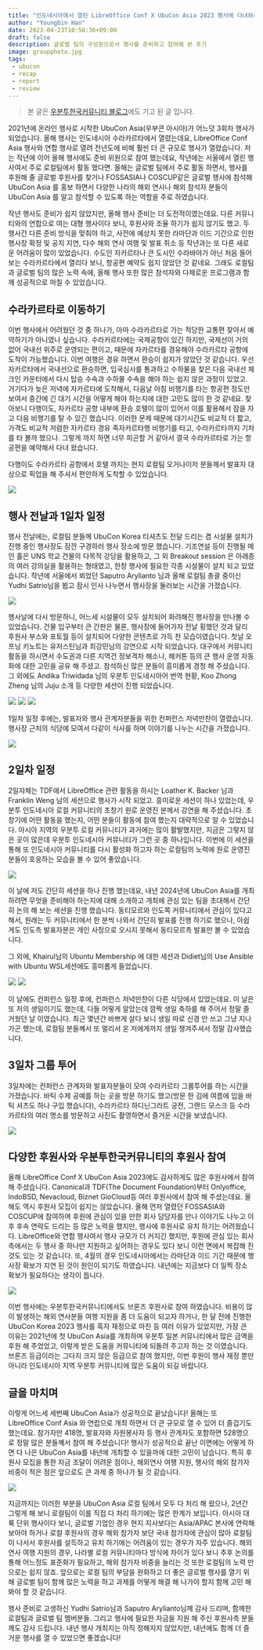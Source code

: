 ```yaml
---
title: "인도네시아에서 열린 LibreOffice Conf X UbuCon Asia 2023 행사에 다녀와서"
author: "Youngbin Han"
date: 2023-04-23T10:50:36+09:00
draft: false
description: 글로벌 팀의 구성원으로서 행사를 준비하고 참여해 본 후기
image: groupphoto.jpg
tags:
 - ubucon
 - recap
 - report
 - review
---
```


> 본 글은 [우분투한국커뮤니티 블로그](https://blog.ubuntu-kr.org/2023/11/01/louca23/)에도 기고 된 글 입니다.


2021년에 온라인 행사로 시작한 UbuCon Asia(우부콘 아시아)가 어느덧 3회차 행사가 되었습니다. 올해 행사는 인도네시아 수라카르타에서 열렸는데요, LibreOffice Conf Asia 행사와 연합 행사로 열려 전년도에 비해 훨씬 더 큰 규모로 행사가 열렸습니다. 저는 작년에 이어 올해 행사에도 준비 위원으로 참여 했는데요, 작년에는 서울에서 열린 행사여서 주로 로컬팀에서 활동 했다면. 올해는 글로벌 팀에서 주로 활동 하면서, 행사를 후원해 줄 글로벌 후원사를 찾거나 FOSSASIA나 COSCUP같은 글로벌 행사에 참석해 UbuCon Asia 를 홍보 하면서 다양한 나라의 해외 연사나 해외 참석자 분들이 UbuCon Asia 를 알고 참석할 수 있도록 하는 역할을 주로 하였습니다.

작년 행사도 준비가 쉽지 않았지만, 올해 행사 준비는 더 도전적이였는데요. 다른 커뮤니티와의 연합으로 여는 대형 행사이다 보니, 후원사와 조율 하기가 쉽지 않기도 했고. 두 행사간 다른 준비 방식을 맞춰야 하고, 사전에 예상치 못한 라마단과 이드 기간으로 인한 행사장 확정 및 공지 지연, 다수 해외 연사 여행 및 발표 취소 등 작년과는 또 다른 새로운 어려움이 많이 있었습니다. 수도인 자카르타나 큰 도시인 수라바야가 아닌 처음 들어보는 수라카르타에서 열리다 보니, 항공편 예약도 쉽지 않았던 것 같네요. 그래도 로컬팀과 글로벌 팀의 많은 노력 속에, 올해 행사 또한 많은 참석자와 다체로운 프로그램과 함께 성공적으로 마칠 수 있었습니다.

## 수라카르타로 이동하기
이번 행사에서 어려웠던 것 중 하나가, 아마 수라카르타로 가는 적당한 교통편 찾아서 예약하기가 아니였나 싶습니다. 수라카르타에는 국제공항이 있긴 하지만, 국제선이 거의 없어 국내선 위주로 운영되는 편이고, 때문에 자카르타를 경유해야 수라카르타 공항에 도착이 가능했습니다. 이번 여행은 경유 하면서 환승이 쉽지가 않았던 것 같습니다. 우선 자카르타에서 국내선으로 환승하면, 입국심사를 통과하고 수하물을 찾은 다음 국내선 체크인 카운터에서 다시 탑승 수속과 수하물 수속을 해야 하는 쉽지 않은 과정이 있었고. 거기다가 늦은 저녁에 자카르타에 도착해서, 다음날 아침 비행기를 타는 항공편 정도만 보여서 중간에 긴 대기 시간을 어떻게 해야 하는지에 대한 고민도 많이 한 것 같네요. 찾아보니 다행이도, 자카르타 공항 내부에 환승 호텔이 많이 있어서 이를 활용해서 잠을 자고 다음 비행기를 탈 수 있긴 했습니다. 이러한 문제 때문에 대기시간도 비교적 더 짧고, 가격도 비교적 저렴한 자카르타 경유 족자카르타행 비행기를 타고, 수라카르타까지 기차를 타 볼까 했으나. 그렇게 까지 하면 너무 피곤할 거 같아서 결국 수라카르타로 가는 항공편을 예약해서 다녀 왔습니다.

다행이도 수라카르타 공항에서 호텔 까지는 현지 로컬팀 오거나이저 분들께서 발표자 대상으로 픽업을 해 주셔서 편안하게 도착할 수 있었습니다.

![](./soc.jpg)

## 행사 전날과 1일차 일정
행사 전날에는, 로컬팀 분들께 UbuCon Korea 티셔츠도 전달 드리는 겸 시설물 설치가 진행 중인 행사장도 잠깐 구경하러 행사 장소에 방문 했습니다. 기조연설 등이 진행될 메인 홀은 UNS 학교 건물의 다목적 강당을 활용하고, 그 외 Breakout session 은 아래층의 여러 강의실을 활용하는 형태였고, 한창 행사에 필요한 각종 시설물이 설치 되고 있었습니다. 작년에 서울에서 뵈었던 Saputro Arylianto 님과 올해 로컬팀 총괄 중이신 Yudhi Satrio님을 뵙고 잠시 인사 나누면서 행사장을 둘러보는 시간을 가졌습니다.

![](./venue_before.jpg)

행사날에 다시 방문하니, 어느세 시설물이 모두 설치되어 화려해진 행사장을 만나볼 수 있었습니다. 건물 입구부터 큰 간판은 물론, 행사장에 들어가자 전날 횡했던 것과 달리 후원사 부스와 포토월 등이 설치되어 다양한 콘텐츠로 가득 찬 모습이였습니다. 첫날 오프닝 키노트는 유저스틴님과 최강민님의 강연으로 시작 되었습니다. 대구에서 커뮤니티 활동을 하시면서 수도권과 다른 지역건 정보격차 해소나, 해커톤 등의 큰 행사 운영 자동화에 대한 고민을 공유 해 주셨고. 참석하신 많은 분들이 흥미롭게 경청 해 주셨습니다. 그 외에도 Andika Triwidada 님의 우분투 인도네시아어 번역 현황, Koo Zhong Zheng 님의 Juju 소개 등 다양한 세션이 진행 되었습니다.

![](./enterance.jpg)
![](./photowall.jpg)
![](./justinyoo_kmchoi.jpg)

1일차 일정 후에는, 발표자와 행사 관계자분들을 위한 컨퍼런스 저녁만찬이 열렸습니다. 행사장 근처의 식당에 모여서 다같이 식사를 하며 이야기를 나누는 시간을 가졌습니다.

![](./d1_dinner.jpg)

## 2일차 일정
2일자체는 TDF에서 LibreOffice 관련 활동을 하시는 Loather K. Backer 님과 Franklin Weng 님의 세션으로 행사가 시작 되었고. 흥미로운 세션이 하나 있었는데, 우분투 인도네시아 로컬 커뮤니티의 초창기 원로 운영진 분께서 강연을 해 주셨습니다. 초창기에 어떤 활동을 했는지, 어떤 분들이 활동에 참여 했는지 대략적으로 알 수 있었습니다. 아시아 지역의 우분투 로컬 커뮤니티가 과거에는 많이 활발했지만, 지금은 그렇지 않은 곳이 많은데 우분투 인도네시아 커뮤니티가 그런 곳 중 하나입니다. 이번에 이 세션을 통해 또 인도네시아 커뮤니티를 다시 활성화 하고자 하는 로컬팀의 노력에 원로 운영진 분들이 호응하는 모습을 볼 수 있어 좋았습니다.

![](./ubuntuid_veteran.jpg)

이 날에 저도 간단히 세션을 하나 진행 했는데요, 내년 2024년에 UbuCon Asia를 개최하려면 무엇을 준비해야 하는지에 대해 소개하고 개최에 관심 있는 팀을 초대해서 간단히 논의 해 보는 세션을 진행 했습니다. 동티모르와 인도쪽 커뮤니티에서 관심이 있다고 해서, 원래는 두 커뮤니티에서 한 분씩 나와서 간단히 발표를 진행 하기로 했으나, 아쉽게도 인도측 발표자분은 개인 사정으로 오시지 못해서 동티모르측 발표만 볼 수 있었습니다.

그 외에, Khairul님의 Ubuntu Membership 에 대한 세션과 Didiet님의 Use Ansible with Ubuntu WSL세션에도 흥미롭게 들었습니다.

![](./fenris.jpg)
![](./didiet.jpg)

이 날에도 컨퍼런스 일정 후에, 컨퍼런스 저녁만찬이 다른 식당에서 있었는데요. 이 날은 또 저의 생일이기도 했는데, 다들 어떻게 알았는데 깜짝 생일 축하를 해 주어서 정말 즐거웠던 날 이였습니다. 최근 몇년간 바쁘게 살다 보니 생일 따로 신경 안 쓰고 그냥 지나가곤 했는데, 로컬팀 분들꼐서 또 멀리서 온 저에게까지 생일 챙겨주셔서 정말 감사했습니다.

## 3일차 그룹 투어
3일차에는 컨퍼런스 관계자와 발표자분들이 모여 수라카르타 그룹투어를 하는 시간을 가졌습니다. 바틱 수제 공예를 하는 곳을 방문 하기도 했고(방문 한 김에 여름에 입을 바틱 셔츠도 하나 구입 했습니다), 수라카르타 하디닌그라트 궁전, 그랜드 모스크 등 수라카르타의 여러 명소를 방문하고 사진도 촬영하면서 즐거운 시간을 보냈습니다.

![](./group_tour.jpg)

## 다양한 후원사와 우분투한국커뮤니티의 후원사 참여
올해 LibreOffice Conf X UbuCon Asia 2023에도 감사하게도 많은 후원사에서 참여 해 주셨습니다. Canonical과 TDF(The Document Foundation)부터 Onlyoffice, IndoBSD, Nevacloud, Biznet GioCloud등 여러 후원사에서 참여 해 주셨는데요. 올해도 역시 후원사 모집이 쉽지는 않았습니다. 올해 먼저 열렸던 FOSSASIA와 COSCUP에 참여하며 후원에 관심이 있을 만한 회사 담당자를 만나 이야기도 나누고 이후 후속 연락도 드리는 등 많은 노력을 했지만, 행사에 후원사로 유치 하기는 어려웠습니다. LibreOffice와 연합 행사여서 행사 규모가 더 커지긴 했지만, 후원에 관심 있는 회사 측에서는 두 행사 중 하나만 지원하고 싶어하는 경우도 있다 보니 이런 면에서 복잡해 진 것도 있는 것 같습니다. 또, 4월의 경우 인도네시아에서는 라마단과 이드 기간 때문에 행사장 확보가 지연 된 것이 원인이 되기도 하였습니다. 내년에는 지금보다 더 일찍 장소 확보가 필요하다는 생각이 듭니다.

![](./sponsors.jpg)

이번 행사에는 우분투한국커뮤니티에서도 브론즈 후원사로 참여 하였습니다. 비용이 많이 발생하는 해외 연사분들 여행 지원을 좀 더 도움이 되고자 하거나, 한 달 전에 진행한 UbuCon Korea 2023 행사를 흑자 재정으로 마친 등 여러 이유가 있었지만, 가장 큰 이유는 2021년에 첫 UbuCon Asia를 개최하며 우분투 일본 커뮤니티에서 많은 금액을 후원 해 주었었고, 이렇게 받은 도움을 커뮤니티에 되돌려 주고자 하는 것 이였습니다. 브론즈 등급이라는 그다지 크지 않은 등급으로 참여 했지만, 이번 후원이 행사 재정 뿐만 아니라 인도네시아 지역 우분투 커뮤니티에 많은 도움이 되길 바랍니다.

## 글을 마치며
이렇게 어느세 세번째 UbuCon Asia가 성공적으로 끝났습니다! 올해는 또 LibreOffice Conf Asia 와 연랍으로 개최 하면서 더 큰 규모로 열 수 있어 더 즐겁기도 했는데요. 참가자만 418명, 발표자와 자원봉사자 등 행사 관계자도 포함하면 528명으로 정말 많은 분들꼐서 참여 해 주셨습니다! 행사가 성공적으로 끝난 이면에는 어떻게 하면 다 나은 UbuCon Asia를 내년에 개최할 수 있을까에 대한 고민이 남습니다. 특히 후원사 모집을 통한 자금 조달이 어려운 점이나, 해외연사 여행 지원, 행사의 해외 참가자 비중이 적은 점은 앞으로도 큰 과제 중 하나가 될 것 같습니다.

![](./groupphoto.jpg)

지금까지는 이러한 부분을 UbuCon Asia 로컬 팀에서 모두 다 처리 해 왔으나, 2년간 그렇게 해 보니 로컬팀이 이를 직접 다 처리 하기에는 많은 한계가 보입니다. 아시아 대륙 단위 행사이다 보니, 글로벌 기업인 경우 현지 지사보다는 Asia/APAC 본사에 연락해 보아야 하거나 로컬 후원사의 경우 해외 참가자 보단 국내 참가자에 관심이 많아 로컬팀이 나서서 후원사를 설득하고 유치 하기에는 어려움이 있는 경우가 자주 있습니다. 해외 연사 여행 지원의 경우, 나라별 로컬 커뮤니티마다 방식에 차이가 있다 보니 추후 논의를 통해 어느정도 표준화가 필요하고, 해외 참가자 비중을 늘리는 것 또한 로컬팀의 노력 만으로는 쉽지 않죠. 앞으로는 로컬 팀의 부담을 완화하고 더 좋은 글로벌 행사를 열기 위해 글로벌 팀이 함께 많은 노력을 하고 과제를 어떻게 해결 해 나가야 할지 함께 고민 해 봐야 할 것 같습니다.

행사 준비로 고생하신 Yudhi Satrio님과 Saputro Arylianto님께 감사 드리며, 함께한 로컬팀과 글로벌 팀 멤버분들. 그리고 행사에 필요한 자금을 지원 해 주신 후원사측 분들께도 감사 드립니다. 내년 행사 개최지는 아직 정해지지 않았지만, 내년에도 함께 더 즐거운 행사를 열 수 있었으면 좋겠습니다!